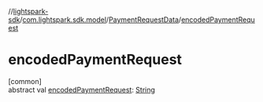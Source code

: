 //[lightspark-sdk](../../../index.md)/[com.lightspark.sdk.model](../index.md)/[PaymentRequestData](index.md)/[encodedPaymentRequest](encoded-payment-request.md)

# encodedPaymentRequest

[common]\
abstract val [encodedPaymentRequest](encoded-payment-request.md): [String](https://kotlinlang.org/api/latest/jvm/stdlib/kotlin/-string/index.html)
